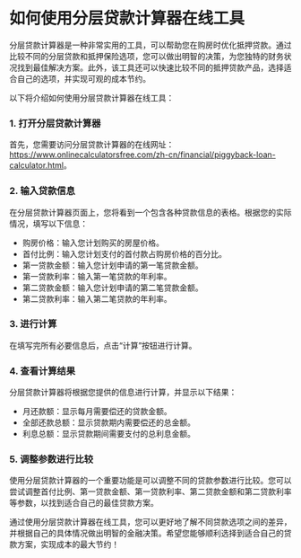 如何使用分层贷款计算器在线工具
===============

分层贷款计算器是一种非常实用的工具，可以帮助您在购房时优化抵押贷款。通过比较不同的分层贷款和抵押保险选项，您可以做出明智的决策，为您独特的财务状况找到最佳解决方案。此外，该工具还可以快速比较不同的抵押贷款产品，选择适合自己的选项，并实现可观的成本节约。

以下将介绍如何使用分层贷款计算器在线工具：

### 1. 打开分层贷款计算器

首先，您需要访问分层贷款计算器的在线网址：<https://www.onlinecalculatorsfree.com/zh-cn/financial/piggyback-loan-calculator.html>。

### 2. 输入贷款信息

在分层贷款计算器页面上，您将看到一个包含各种贷款信息的表格。根据您的实际情况，填写以下信息：

- 购房价格：输入您计划购买的房屋价格。
- 首付比例：输入您计划支付的首付款占购房价格的百分比。
- 第一贷款金额：输入您计划申请的第一笔贷款金额。
- 第一贷款利率：输入第一笔贷款的年利率。
- 第二贷款金额：输入您计划申请的第二笔贷款金额。
- 第二贷款利率：输入第二笔贷款的年利率。

### 3. 进行计算

在填写完所有必要信息后，点击“计算”按钮进行计算。

### 4. 查看计算结果

分层贷款计算器将根据您提供的信息进行计算，并显示以下结果：

- 月还款额：显示每月需要偿还的贷款金额。
- 全部还款总额：显示贷款期内需要偿还的总金额。
- 利息总额：显示贷款期间需要支付的总利息金额。

### 5. 调整参数进行比较

使用分层贷款计算器的一个重要功能是可以调整不同的贷款参数进行比较。您可以尝试调整首付比例、第一贷款金额、第一贷款利率、第二贷款金额和第二贷款利率等参数，以找到适合自己的最佳贷款方案。

通过使用分层贷款计算器在线工具，您可以更好地了解不同贷款选项之间的差异，并根据自己的具体情况做出明智的金融决策。希望您能够顺利选择到适合自己的贷款方案，实现成本的最大节约！